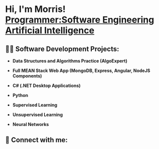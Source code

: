 <h1>Hi, I'm Morris! <br/><a href="https://github.com/joshmadakor1">Programmer:</a><a href="https://www.linkedin.com/in/joshmadakor/">Software Engineering Artificial Intelligence</a></h1>

<h2>👨‍💻 Software Development Projects:</h2>

- <b>Data Structures and Algorithms Practice (AlgoExpert)</b>
 
- <b>Full MEAN Stack Web App (MongoDB, Express, Angular, NodeJS Components)</b>



- <b>C# (.NET Desktop Applications)</b>
 
- <b>Python</b>
- <b>Supervised Learning</b>
  
- <b>Unsupervised Learning</b>
- <b>Neural Networks</b>





<h2> 🤳 Connect with me:</h2>


[twitter]: https://twitter.com/
[youtube]: https://www.youtube.com/c/
[instagram]: https://www.instagram.com/
[linkedin]: https://linkedin.com/in/



